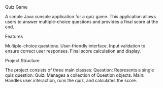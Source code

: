 Quiz Game

A simple Java console application for a quiz game. This application allows users to answer multiple-choice questions and provides a final score at the end.

Features

Multiple-choice questions.
User-friendly interface.
Input validation to ensure correct user responses.
Final score calculation and display.

Project Structure

The project consists of three main classes:
Question: Represents a single quiz question.
Quiz: Manages a collection of Question objects.
Main: Handles user interaction, runs the quiz, and calculates the score.
